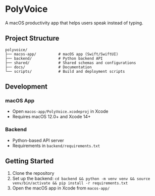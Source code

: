 # PolyVoice

A macOS productivity app that helps users speak instead of typing.

## Project Structure

```
polyvoice/
├── macos-app/          # macOS app (Swift/SwiftUI)
├── backend/            # Python backend API
├── shared/             # Shared schemas and configurations
├── docs/               # Documentation
└── scripts/            # Build and deployment scripts
```

## Development

### macOS App
- Open `macos-app/PolyVoice.xcodeproj` in Xcode
- Requires macOS 12.0+ and Xcode 14+

### Backend
- Python-based API server
- Requirements in `backend/requirements.txt`

## Getting Started

1. Clone the repository
2. Set up the backend: `cd backend && python -m venv venv && source venv/bin/activate && pip install -r requirements.txt`
3. Open the macOS app in Xcode from `macos-app/`